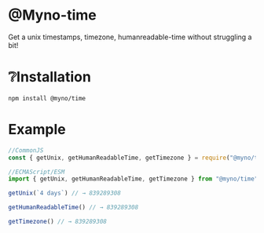 # @Myno-time

Get a unix timestamps, timezone, humanreadable-time without struggling a bit!
 
 # ❔Installation

 ```
 npm install @myno/time
 ```

 # Example

 ```js
//CommonJS
const { getUnix, getHumanReadableTime, getTimezone } = require("@myno/time");

//ECMAScript/ESM
import { getUnix, getHumanReadableTime, getTimezone } from "@myno/time"';

getUnix(`4 days`) // → 839289308

getHumanReadableTime() // → 839289308

getTimezone() // → 839289308

```
